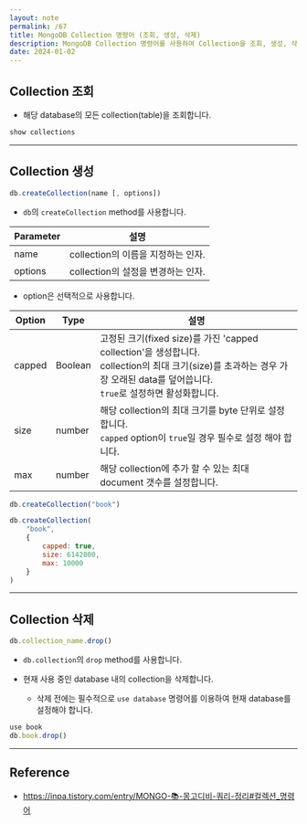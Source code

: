 ```yaml
---
layout: note
permalink: /67
title: MongoDB Collection 명령어 (조회, 생성, 삭제)
description: MongoDB Collection 명령어를 사용하여 Collection을 조회, 생성, 삭제할 수 있습니다.
date: 2024-01-02
---
```



## Collection 조회

- 해당 database의 모든 collection(table)을 조회합니다.

```sql
show collections
```


---


## Collection 생성

```js
db.createCollection(name [, options])
```

- `db`의 `createCollection` method를 사용합니다.

| Parameter | 설명 |
| --- | --- |
| name | collection의 이름을 지정하는 인자. |
| options | collection의 설정을 변경하는 인자. |

- option은 선택적으로 사용합니다.

| Option | Type | 설명 |
| --- | --- | --- |
| capped | Boolean | 고정된 크기(fixed size)를 가진 'capped collection'을 생성합니다.<br>collection의 최대 크기(size)를 초과하는 경우 가장 오래된 data를 덮어씁니다.<br>`true`로 설정하면 활성화합니다. |
| size | number | 해당 collection의 최대 크기를 byte 단위로 설정합니다.<br>`capped` option이 `true`일 경우 필수로 설정 해야 합니다. |
| max | number | 해당 collection에 추가 할 수 있는 최대 document 갯수를 설정합니다. |

```js
db.createCollection("book")

db.createCollection(
    "book",
    {
        capped: true, 
        size: 6142800, 
        max: 10000
    }
)
```


---


## Collection 삭제

```js
db.collection_name.drop()
```

- `db.collection`의 `drop` method를 사용합니다.

- 현재 사용 중인 database 내의 collection을 삭제합니다.
    - 삭제 전에는 필수적으로 `use database` 명령어를 이용하여 현재 database를 설정해야 합니다.

```js
use book
db.book.drop()
```


---


## Reference

- <https://inpa.tistory.com/entry/MONGO-📚-몽고디비-쿼리-정리#컬렉션_명령어>
